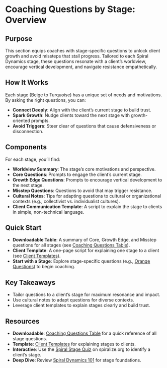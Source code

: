 # Coaching Questions by Stage: Overview

## Purpose
This section equips coaches with stage-specific questions to unlock client growth and avoid missteps that stall progress. Tailored to each Spiral Dynamics stage, these questions resonate with a client’s worldview, encourage vertical development, and navigate resistance empathetically.

## How It Works
Each stage (Beige to Turquoise) has a unique set of needs and motivations. By asking the right questions, you can:
- **Connect Deeply**: Align with the client’s current stage to build trust.
- **Spark Growth**: Nudge clients toward the next stage with growth-oriented prompts.
- **Avoid Triggers**: Steer clear of questions that cause defensiveness or disconnection.

## Components
For each stage, you’ll find:
- **Worldview Summary**: The stage’s core motivations and perspective.
- **Core Questions**: Prompts to engage the client’s current stage.
- **Growth Edge Questions**: Prompts to encourage vertical development to the next stage.
- **Misstep Questions**: Questions to avoid that may trigger resistance.
- **Cultural Notes**: Tips for adapting questions to cultural or organizational contexts (e.g., collectivist vs. individualist cultures).
- **Client Communication Template**: A script to explain the stage to clients in simple, non-technical language.

## Quick Start
- **Downloadable Table**: A summary of Core, Growth Edge, and Misstep questions for all stages (see [Coaching Questions Table](#coaching-questions-table)).
- **Client Template**: A one-page script for explaining one stage to a client (see [Client Templates](#client-templates)).
- **Start with a Stage**: Explore stage-specific questions (e.g., [Orange Questions](/guide-leadership/orange-questions)) to begin coaching.

## Key Takeaways
- Tailor questions to a client’s stage for maximum resonance and impact.
- Use cultural notes to adapt questions for diverse contexts.
- Leverage client templates to explain stages clearly and build trust.

## Resources
- **Downloadable**: [Coaching Questions Table](#coaching-questions-table) for a quick reference of all stage questions.
- **Template**: [Client Templates](#client-templates) for explaining stages to clients.
- **Interactive**: Use the [Spiral Stage Quiz](/quiz) on spiralize.org to identify a client’s stage.
- **Deep Dive**: Review [Spiral Dynamics 101](/guide-leadership/spiral-dynamics-101) for stage foundations.
